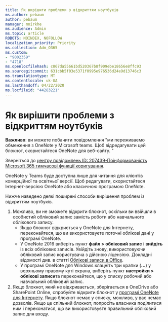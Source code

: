 ```yaml
---
title: Як вирішити проблеми з відкриттям ноутбуків
ms.author: pebaum
author: pebaum
manager: mnirkhe
ms.audience: Admin
ms.topic: article
ROBOTS: NOINDEX, NOFOLLOW
localization_priority: Priority
ms.collection: Adm_O365
ms.custom:
- "9002359"
- "4718"
ms.openlocfilehash: c867da55661bd520367b8f909ebe18656e8ffc93
ms.sourcegitcommit: 631cbb5f03e5371f0995e976536d24e9d13746c3
ms.translationtype: MT
ms.contentlocale: uk-UA
ms.lasthandoff: 04/22/2020
ms.locfileid: "44283221"
---
```

# <a name="fix-issues-with-opening-notebooks"></a>Як вирішити проблеми з відкриттям ноутбуків

**Важливо**: ви можете побачити повідомлення "ми переживаємо обмеження з OneNote у Microsoft teams. Щоб відредагувати цей блокнот, скористайтеся OneNote для веб-сайту. "

Зверніться до [центру повідомлень ID: 207439-Поінформованість Microsoft 365 тимчасові функції коригування](https://admin.microsoft.com/Adminportal/Home?source=applauncher#MessageCenter?id=MC207439).

OneNote у Teams буде доступна лише для читання для клієнтів комерційної та освітньої версії. Щоб редагувати, скористайтеся Інтернет-версією OneNote або класичною програмою OneNote.

Нижче наведено деякі поширені способи вирішення проблем із відкриттям ноутбуків.

1. Можливо, ви не зможете відкрити блокнот, оскільки ви ввійшли в особистий обліковий запис замість роботи або навчального облікового запису.
    - Якщо блокнот відкриється у OneNote для Інтернету, переконайтеся, що ви використовуєте поточні облікові дані у програмі OneNote.
    - У OneNote 2016 виберіть пункт **файл > обліковий запис** і **вийдіть** із всіх облікових записів. Увійдіть знову, використовуючи обліковий запис користувача з дійсною ліцензією. Докладні відомості див. в статті [Облікові записи в Office](https://support.office.com/article/accounts-in-office-628ea040-f265-49de-b986-be09c3ebf8a9). 
    - У програмі OneNote для Windows клацніть три крапки (**...**) у верхньому правому куті екрана, виберіть пункт **настройки > облікові записи**та переконайтеся, що у списку робочий або навчальний обліковий запис. 
2. Якщо блокнот, який не відкривається, зберігається в OneDrive або SharePoint Online, спробуйте відкрити блокнот у [програмі OneNote для Інтернету](https://onenote.com). Якщо блокнот немає у списку, можливо, у вас немає дозволів. Якщо це спільний блокнот, попросіть власника поділитися ним і переконатися, що ви використовуєте правильний обліковий запис для входу.

